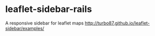 leaflet-sidebar-rails
=====================

A responsive sidebar for leaflet maps  http://turbo87.github.io/leaflet-sidebar/examples/
